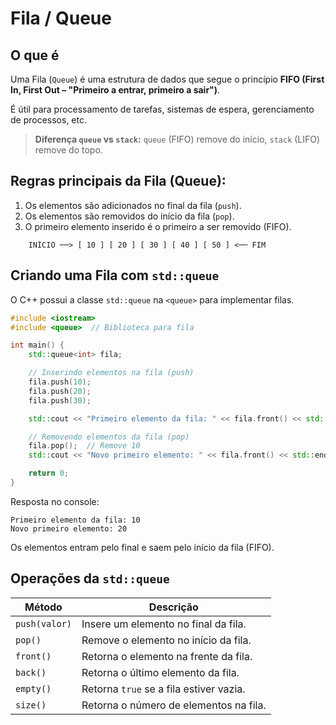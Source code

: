# Fila / Queue
## O que é
Uma Fila (`Queue`) é uma estrutura de dados que segue o princípio **FIFO (First In, First Out – "Primeiro a entrar, primeiro a sair")**.

É útil para processamento de tarefas, sistemas de espera, gerenciamento de processos, etc.

>**Diferença `queue` vs `stack`:**	`queue` (FIFO) remove do início, `stack` (LIFO) remove do topo.

## Regras principais da Fila (Queue):

1. Os elementos são adicionados no final da fila (`push`).
2. Os elementos são removidos do início da fila (`pop`).
3. O primeiro elemento inserido é o primeiro a ser removido (FIFO).

```
    INÍCIO ──> [ 10 ] [ 20 ] [ 30 ] [ 40 ] [ 50 ] <── FIM
```
## Criando uma Fila com `std::queue`
O C++ possui a classe `std::queue` na `<queue>` para implementar filas.
```cpp
#include <iostream>
#include <queue>  // Biblioteca para fila

int main() {
    std::queue<int> fila;

    // Inserindo elementos na fila (push)
    fila.push(10);
    fila.push(20);
    fila.push(30);

    std::cout << "Primeiro elemento da fila: " << fila.front() << std::endl;  // 10

    // Removendo elementos da fila (pop)
    fila.pop();  // Remove 10
    std::cout << "Novo primeiro elemento: " << fila.front() << std::endl;  // 20

    return 0;
}
```
Resposta no console:
```
Primeiro elemento da fila: 10
Novo primeiro elemento: 20
```
Os elementos entram pelo final e saem pelo início da fila (FIFO).
## Operações da `std::queue`
| **Método**      | **Descrição**                                   |
|----------------|----------------------------------------------|
| `push(valor)`  | Insere um elemento no final da fila.         |
| `pop()`       | Remove o elemento no início da fila.        |
| `front()`     | Retorna o elemento na frente da fila.       |
| `back()`      | Retorna o último elemento da fila.          |
| `empty()`     | Retorna `true` se a fila estiver vazia.      |
| `size()`      | Retorna o número de elementos na fila.       |
